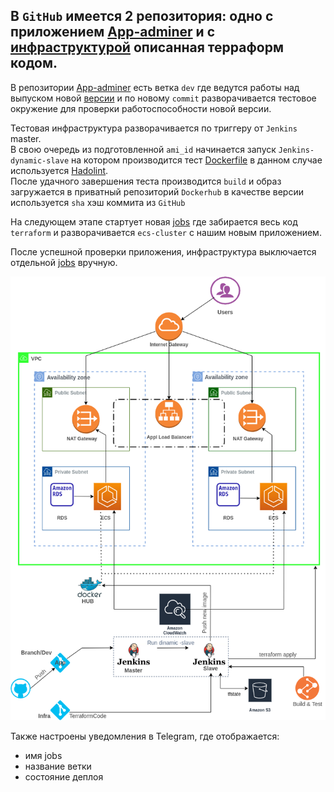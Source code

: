 ## В `GitHub` имеется 2 репозитория:  одно с приложением [App-adminer](https://github.com/LDevop/app) и с [инфраструктурой](https://github.com/LDevop/infra) описанная терраформ кодом.

В репозитории [App-adminer](https://github.com/LDevop/app) есть ветка `dev` где ведутся работы над выпуском новой [версии](https://github.com/LDevop/app/blob/main/adminer-4.8.2.php) и по новому `commit` разворачивается тестовое окружение для проверки работоспособности новой версии.

Тестовая инфраструктура разворачивается по триггеру от `Jenkins` master.    
В свою очередь из подготовленной `ami_id` начинается запуск `Jenkins-dynamic-slave` на котором производится тест [Dockerfile](https://github.com/LDevop/app/blob/main/Dockerfile) в данном случае используется [Hadolint](https://github.com/hadolint/hadolint/releases/tag/v2.10.0).   
После удачного завершения теста производится `build` и образ загружается в приватный репозиторий `Dockerhub` в качестве версии используется `sha` хэш коммита из `GitHub`

На следующем этапе стартует новая [jobs](https://github.com/LDevop/infra/blob/main/Jenkinsfile) где забирается весь код `terraform` и разворачивается `ecs-cluster` с нашим новым приложением.  

После успешной проверки приложения, инфраструктура выключается отдельной [jobs](https://github.com/LDevop/infra/blob/main/Jenkinsfile_destroy) вручную.

![alt text](img/1.1.png)

Также настроены уведомления в Telegram, где отображается:
- имя jobs
- название ветки
- состояние деплоя